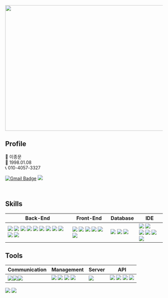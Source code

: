 <div align=center>
  <img src="https://capsule-render.vercel.app/api?type=wave&color=auto&height=300&section=header&text=c-bum's%20Github&fontSize=60"  style ="width : 1000px; height:400px"/>
</div>


## Profile
👩 이종문 <br>
👶 1998.01.08 <br>
📞 010-4057-3327 <br>

[![Gmail Badge](https://img.shields.io/badge/Gmail-d14836?style=flat-square&logo=Gmail&logoColor=white&link=mailto:dal.semicolon@gmail.com)](mailto:dal.semicolon@gmail.com) <span><a href="https://www.notion.so/a1637cbd65864bb49752e205b39d3cb3"><img src="https://img.shields.io/badge/Notion-00000?style=round-square&logo=Notion&logoColor=black"/></span></a>



<br>

## Skills

| Back-End | Front-End | Database | IDE |
| --- | --- | --- | --- |
| <span><img src="https://img.shields.io/badge/-JAVA-blueviolet"/></span> <span><img src="https://img.shields.io/badge/-JSP-red"/></span> <span><img src="https://img.shields.io/badge/-SPRING-yellow"/></span> <span><img src="https://img.shields.io/badge/SpringBoot-6DB33F?style=round-square&logo=Spring&logoColor=black"/></span> <span><img src="https://img.shields.io/badge/JSON-00000?style=round-square&logo=JSON&logoColor=black"/></span> <span><img src="https://img.shields.io/badge/-JPA-green"/> <span><img src="https://img.shields.io/badge/-SPRING DATA JPA-green"/> <span><img src="https://img.shields.io/badge/-QueryDSL-blue"/> </span> <span><img src="https://img.shields.io/badge/-MyBatis-green"/></span>  <span><img src="https://img.shields.io/badge/ThymeLeaf-005F0F?style=round-square&logo=ThymeLeaf&logoColor=black"/></span> <span><img src="https://img.shields.io/badge/Node.js-green?&logo=node.js&logoColor=white"/></span> | <span><img src="https://img.shields.io/badge/JavaScript-F7DF1E?style=round-square&logo=JavaScript&logoColor=black"/></span> <span><img src="https://img.shields.io/badge/jQuery-0769AD?style=round-square&logo=jQuery&logoColor=black"/></span> <span><img src="https://img.shields.io/badge/HTML-E34F26?style=round-square&logo=HTML&logoColor=black"/></span> <span><img src="https://img.shields.io/badge/CSS-1572B6?style=round-square&logo=CSS&logoColor=black"/></span> <span><img src="https://img.shields.io/badge/REACT-%2300f?style=round-square&logo=REACT&logoColor=blue"/></span> <span><img src="https://img.shields.io/badge/Node.js-green?&logo=node.js&logoColor=white"/></span> | <span><img src="https://img.shields.io/badge/MySQL-%2300f.svg?style=round-square&logo=mysql&logoColor=white"/> <span><img src="https://img.shields.io/badge/mariaDB-1F305F?style=round-square&logo=mariaDB&logoColor=white"/> </span> <span><img src="https://img.shields.io/badge/Oracle-F80000.svg?style=round-square&logo=mysql&logoColor=white"/></span> | <span><img src="https://img.shields.io/badge/Eclipse-2C2255.svg?style=round-square&logo=Eclipse&logoColor=white"/></span> <span><img src="https://img.shields.io/badge/Visual Studio Code-007ACC.svg?style=round-square&logo=Visual Studio Code&logoColor=white"/></span> <br> <span><img src="https://img.shields.io/badge/IntelliJ-000000.svg?style=round-square&logo=IntelliJ IDEA&logoColor=white"/></span> <span><img src="https://img.shields.io/badge/-DBeaver-brightgreen"/></span> <span><img src="https://img.shields.io/badge/Sourcetree-0052CC.svg?style=round-square&logo=Sourcetree&logoColor=white"/></span> <span><img src="https://img.shields.io/badge/Postman-FF6C37.svg?style=round-square&logo=Postman&logoColor=white"/></span> |


## Tools

| Communication | Management | Server | API |
| --- | --- | --- | --- |
| <span><img src="https://img.shields.io/badge/Slack-4A154B.svg?style=round-square&logo=Slack&logoColor=white"/></span><span><img src="https://img.shields.io/badge/Discord-5865F2?style=round-square&logo=Discord&logoColor=black"/></span><span><img src="https://img.shields.io/badge/-figma-red"/></span> | <span><img src="https://img.shields.io/badge/Git-F05032?style=round-square&logo=Git&logoColor=black"/></span> <span><img src="https://img.shields.io/badge/GitHub-181717?style=round-square&logo=GitHub&logoColor=black"/></span> <span><img src="https://img.shields.io/badge/Gradle-02303A?style=round-square&logo=Gradle&logoColor=black"/></span> <span><img src="https://img.shields.io/badge/-yml-brightgreen"/></span> | <img src="https://img.shields.io/badge/Tomcat-F8DC75?style=flat&logo=ApacheTomcat&logoColor=white" /> | <span><img src="https://img.shields.io/badge/-JDBC-blue"/> <span><img src="https://img.shields.io/badge/-KAKAO login-yellow"/></span> <span><img src="https://img.shields.io/badge/-naver login-brightgreen"/></span> <span><img src="https://img.shields.io/badge/-REST-green"/> |





<div align=left>
<img src="https://github-readme-stats.vercel.app/api/top-langs/?username=developer-cbum&layout=compact">
<img src="https://github-readme-stats.vercel.app/api?username=developer-cbum&show_icons=true">
</div>
<br>
